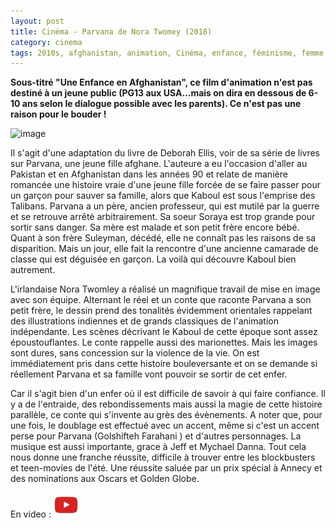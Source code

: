 ```yaml
---
layout: post
title: Cinéma - Parvana de Nora Twomey (2018)
category: cinema
tags: 2010s, afghanistan, animation, Cinéma, enfance, féminisme, femme, Film, guerre
---
```

**Sous-titré "Une Enfance en Afghanistan", ce film d'animation n'est pas destiné à un jeune public (PG13 aux USA...mais on dira en dessous de 6-10 ans selon le dialogue possible avec les parents). Ce n'est pas une raison pour le bouder !**

![image](https://filedn.eu/llqi9IBxlYouGRXYG2xlROb/img/2018/parvana.jpg)

Il s'agit d'une adaptation du livre de Deborah Ellis, voir de sa série de livres sur Parvana, une jeune fille afghane. L'auteure a eu l'occasion d'aller au Pakistan et en Afghanistan dans les années 90 et relate de manière romancée une histoire vraie d'une jeune fille forcée de se faire passer pour un garçon pour sauver sa famille, alors que Kaboul est sous l'emprise des Talibans. Parvana a un père, ancien professeur, qui est mutilé par la guerre et se retrouve arrêté arbitrairement. Sa soeur Soraya est trop grande pour sortir sans danger. Sa mère est malade et son petit frère encore bébé. Quant à son frère Suleyman, décédé, elle ne connaît pas les raisons de sa disparition. Mais un jour, elle fait la rencontre d'une ancienne camarade de classe qui est déguisée en garçon. La voilà qui découvre Kaboul bien autrement.

L'irlandaise Nora Twomley a réalisé un magnifique travail de mise en image avec son équipe. Alternant le réel et un conte que raconte Parvana a son petit frère, le dessin prend des tonalités évidemment orientales rappelant des illustrations indiennes et de grands classiques de l'animation indépendante. Les scènes décrivant le Kaboul de cette époque sont assez époustouflantes. Le conte rappelle aussi des marionettes. Mais les images sont dures, sans concession sur la violence de la vie. On est immédiatement pris dans cette histoire bouleversante et on se demande si réellement Parvana et sa famille vont pouvoir se sortir de cet enfer.

Car il s'agit bien d'un enfer où il est difficile de savoir à qui faire confiance. Il y a de l'entraide, des rebondissements mais aussi la magie de cette histoire parallèle, ce conte qui s'invente au grès des évènements. A noter que, pour une fois, le doublage est effectué avec un accent, même si c'est un accent perse pour Parvana (Golshifteh Farahani ) et d'autres personnages. La musique est aussi importante, grace à Jeff et Mychael Danna. Tout cela nous donne une franche réussite, difficile à trouver entre les blockbusters et teen-movies de l'été. Une réussite saluée par un prix spécial à Annecy et des nominations aux Oscars et Golden Globe.

En video : [![video](/images/youtube.png)](https://www.youtube.com/watch?v=RSRDPVDJ46c)
